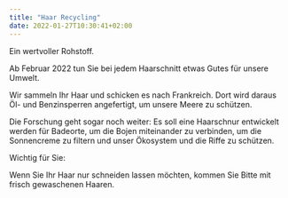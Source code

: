 ```yaml
---
title: "Haar Recycling"
date: 2022-01-27T10:30:41+02:00
---
```


Ein wertvoller Rohstoff.

Ab Februar 2022 tun Sie bei jedem Haarschnitt etwas Gutes für unsere Umwelt.

Wir sammeln Ihr Haar und schicken es nach Frankreich. Dort wird daraus Öl- und Benzinsperren angefertigt, um unsere Meere zu schützen.

Die Forschung geht sogar noch weiter: Es soll eine Haarschnur entwickelt werden für Badeorte, um die Bojen miteinander zu verbinden, um die Sonnencreme zu filtern und unser Ökosystem und die Riffe zu schützen.

Wichtig für Sie:

Wenn Sie Ihr Haar nur schneiden lassen möchten, kommen Sie Bitte mit frisch gewaschenen Haaren.